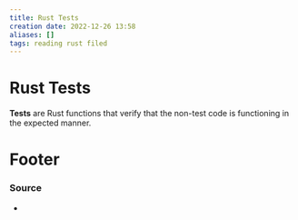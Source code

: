 ```yaml
---
title: Rust Tests
creation date: 2022-12-26 13:58
aliases: []
tags: reading rust filed
---
```


# Rust Tests
**Tests** are Rust functions that verify that the non-test code is functioning in the expected manner.


# Footer
### Source
- 


